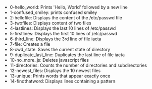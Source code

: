 * 0-hello_world: Prints 'Hello, World' followed by a new line
* 1-confused_smiley: prints confused smiley
* 2-hellofile: Displays the content of the /etc/passwd file
* 3-twofiles: Displays content of two files
* 4-lastlines: Displays the last 10 lines of /etc/passwd
* 5-firstlines: Displays the first 10 lines of /etc/passwd
* 6-third_line: Displays the 3rd line of file iacta
* 7-file: Creates a file
* 8-cwd_state: Saves the current state of directory
* 9-duplicate_last_line: Duplicates the last line of file iacta
* 10-no_more_js: Deletes javascript files
* 11-directories: Counts the number of directories and subdirectories
* 12-newest_files: Displays the 10 newest files
* 13-unique: Prints words that appear exactly once
* 14-findthatword: Displays lines containing a pattern
